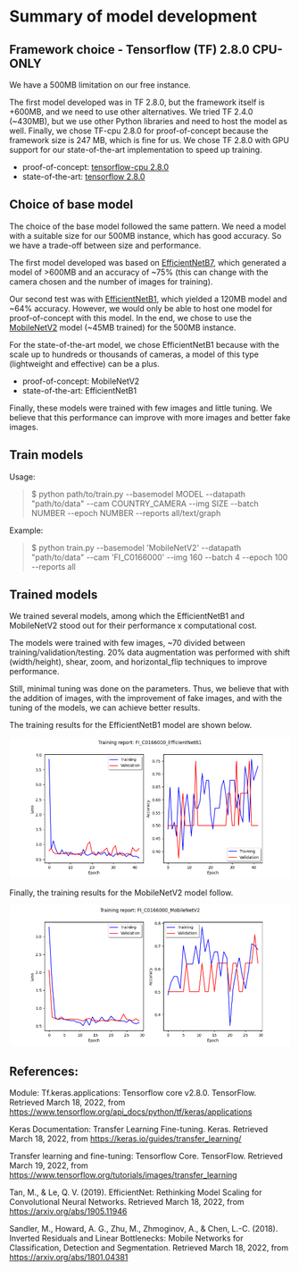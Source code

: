 # Summary of model development

## Framework choice - Tensorflow (TF) 2.8.0 CPU-ONLY

We have a 500MB limitation on our free instance.

The first model developed was in TF 2.8.0, but the framework itself is +600MB, and we need to use other alternatives. We tried TF 2.4.0 (~430MB), but we use other Python libraries and need to host the model as well. Finally, we chose TF-cpu 2.8.0 for proof-of-concept because the framework size is 247 MB, which is fine for us. We chose TF 2.8.0 with GPU support for our state-of-the-art implementation to speed up training.

- proof-of-concept: [tensorflow-cpu 2.8.0](https://pypi.org/project/tensorflow-cpu/2.8.0/)
- state-of-the-art: [tensorflow 2.8.0](https://pypi.org/project/tensorflow/2.8.0/)

## Choice of base model

The choice of the base model followed the same pattern. We need a model with a suitable size for our 500MB instance, which has good accuracy. So we have a trade-off between size and performance.

The first model developed was based on [EfficientNetB7](https://arxiv.org/abs/1905.11946), which generated a model of >600MB and an accuracy of ~75% (this can change with the camera chosen and the number of images for training).

Our second test was with [EfficientNetB1](https://arxiv.org/abs/1905.11946), which yielded a 120MB model and ~64% accuracy. However, we would only be able to host one model for proof-of-concept with this model. In the end, we chose to use the [MobileNetV2](https://arxiv.org/abs/1801.04381) model (~45MB trained) for the 500MB instance.

For the state-of-the-art model, we chose EfficientNetB1 because with the scale up to hundreds or thousands of cameras, a model of this type (lightweight and effective) can be a plus.

- proof-of-concept: MobileNetV2
- state-of-the-art: EfficientNetB1

Finally, these models were trained with few images and little tuning. We believe that this performance can improve with more images and better fake images.

## Train models

Usage:
> $ python path/to/train.py --basemodel MODEL --datapath "path/to/data" --cam COUNTRY_CAMERA --img SIZE --batch NUMBER --epoch NUMBER --reports all/text/graph

Example:
> $ python train.py --basemodel 'MobileNetV2' --datapath "path/to/data" --cam 'FI_C0166000' --img 160 --batch 4 --epoch 100 --reports all

## Trained models

We trained several models, among which the EfficientNetB1 and MobileNetV2 stood out for their performance x computational cost.

The models were trained with few images, ~70 divided between training/validation/testing. 20% data augmentation was performed with shift (width/height), shear, zoom, and horizontal_flip techniques to improve performance.

Still, minimal tuning was done on the parameters. Thus, we believe that with the addition of images, with the improvement of fake images, and with the tuning of the models, we can achieve better results.

The training results for the EfficientNetB1 model are shown below.

![report_FI_C0166000_EfficientNetB1](report_FI_C0166000_EfficientNetB1.png)

Finally, the training results for the MobileNetV2 model follow.

![FI_C0166000_MobileNetV2](report_FI_C0166000_MobileNetV2.png)

## References:

Module: Tf.keras.applications: Tensorflow core v2.8.0. TensorFlow. Retrieved March 18, 2022, from https://www.tensorflow.org/api_docs/python/tf/keras/applications

Keras Documentation: Transfer Learning Fine-tuning. Keras. Retrieved March 18, 2022, from https://keras.io/guides/transfer_learning/

Transfer learning and fine-tuning: Tensorflow Core. TensorFlow. Retrieved March 19, 2022, from https://www.tensorflow.org/tutorials/images/transfer_learning

Tan, M., & Le, Q. V. (2019). EfficientNet: Rethinking Model Scaling for Convolutional Neural Networks. Retrieved March 18, 2022, from https://arxiv.org/abs/1905.11946

Sandler, M., Howard, A. G., Zhu, M., Zhmoginov, A., & Chen, L.-C. (2018). Inverted Residuals and Linear Bottlenecks: Mobile Networks for Classification, Detection and Segmentation. Retrieved March 18, 2022, from https://arxiv.org/abs/1801.04381

